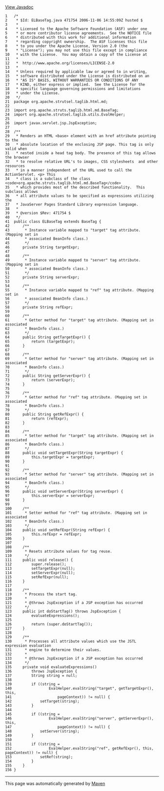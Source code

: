 [View Javadoc](../../../../../../apidocs/org/apache/strutsel/taglib.html.md/ELBaseTag.html)


    1   /*
    2    * $Id: ELBaseTag.java 471754 2006-11-06 14:55:09Z husted $
    3    *
    4    * Licensed to the Apache Software Foundation (ASF) under one
    5    * or more contributor license agreements.  See the NOTICE file
    6    * distributed with this work for additional information
    7    * regarding copyright ownership.  The ASF licenses this file
    8    * to you under the Apache License, Version 2.0 (the
    9    * "License"); you may not use this file except in compliance
    10   * with the License.  You may obtain a copy of the License at
    11   *
    12   *  http://www.apache.org/licenses/LICENSE-2.0
    13   *
    14   * Unless required by applicable law or agreed to in writing,
    15   * software distributed under the License is distributed on an
    16   * "AS IS" BASIS, WITHOUT WARRANTIES OR CONDITIONS OF ANY
    17   * KIND, either express or implied.  See the License for the
    18   * specific language governing permissions and limitations
    19   * under the License.
    20   */
    21  package org.apache.strutsel.taglib.html.md;
    22  
    23  import org.apache.struts.taglib.html.md.BaseTag;
    24  import org.apache.strutsel.taglib.utils.EvalHelper;
    25  
    26  import javax.servlet.jsp.JspException;
    27  
    28  /**
    29   * Renders an HTML <base> element with an href attribute pointing to the
    30   * absolute location of the enclosing JSP page. This tag is only valid when
    31   * nested inside a head tag body. The presence of this tag allows the browser
    32   * to resolve relative URL's to images, CSS stylesheets  and other resources
    33   * in a manner independent of the URL used to call the ActionServlet. <p> This
    34   * class is a subclass of the class <code>org.apache.struts.taglib.html.md.BaseTag</code>
    35   * which provides most of the described functionality.  This subclass allows
    36   * all attribute values to be specified as expressions utilizing the
    37   * JavaServer Pages Standard Library expression language.
    38   *
    39   * @version $Rev: 471754 $
    40   */
    41  public class ELBaseTag extends BaseTag {
    42      /**
    43       * Instance variable mapped to "target" tag attribute. (Mapping set in
    44       * associated BeanInfo class.)
    45       */
    46      private String targetExpr;
    47  
    48      /**
    49       * Instance variable mapped to "server" tag attribute. (Mapping set in
    50       * associated BeanInfo class.)
    51       */
    52      private String serverExpr;
    53  
    54      /**
    55       * Instance variable mapped to "ref" tag attribute. (Mapping set in
    56       * associated BeanInfo class.)
    57       */
    58      private String refExpr;
    59  
    60      /**
    61       * Getter method for "target" tag attribute. (Mapping set in associated
    62       * BeanInfo class.)
    63       */
    64      public String getTargetExpr() {
    65          return (targetExpr);
    66      }
    67  
    68      /**
    69       * Getter method for "server" tag attribute. (Mapping set in associated
    70       * BeanInfo class.)
    71       */
    72      public String getServerExpr() {
    73          return (serverExpr);
    74      }
    75  
    76      /**
    77       * Getter method for "ref" tag attribute. (Mapping set in associated
    78       * BeanInfo class.)
    79       */
    80      public String getRefExpr() {
    81          return (refExpr);
    82      }
    83  
    84      /**
    85       * Setter method for "target" tag attribute. (Mapping set in associated
    86       * BeanInfo class.)
    87       */
    88      public void setTargetExpr(String targetExpr) {
    89          this.targetExpr = targetExpr;
    90      }
    91  
    92      /**
    93       * Setter method for "server" tag attribute. (Mapping set in associated
    94       * BeanInfo class.)
    95       */
    96      public void setServerExpr(String serverExpr) {
    97          this.serverExpr = serverExpr;
    98      }
    99  
    100     /**
    101      * Setter method for "ref" tag attribute. (Mapping set in associated
    102      * BeanInfo class.)
    103      */
    104     public void setRefExpr(String refExpr) {
    105         this.refExpr = refExpr;
    106     }
    107 
    108     /**
    109      * Resets attribute values for tag reuse.
    110      */
    111     public void release() {
    112         super.release();
    113         setTargetExpr(null);
    114         setServerExpr(null);
    115         setRefExpr(null);
    116     }
    117 
    118     /**
    119      * Process the start tag.
    120      *
    121      * @throws JspException if a JSP exception has occurred
    122      */
    123     public int doStartTag() throws JspException {
    124         evaluateExpressions();
    125 
    126         return (super.doStartTag());
    127     }
    128 
    129     /**
    130      * Processes all attribute values which use the JSTL expression evaluation
    131      * engine to determine their values.
    132      *
    133      * @throws JspException if a JSP exception has occurred
    134      */
    135     private void evaluateExpressions()
    136         throws JspException {
    137         String string = null;
    138 
    139         if ((string =
    140                 EvalHelper.evalString("target", getTargetExpr(), this,
    141                     pageContext)) != null) {
    142             setTarget(string);
    143         }
    144 
    145         if ((string =
    146                 EvalHelper.evalString("server", getServerExpr(), this,
    147                     pageContext)) != null) {
    148             setServer(string);
    149         }
    150 
    151         if ((string =
    152                 EvalHelper.evalString("ref", getRefExpr(), this, pageContext)) != null) {
    153             setRef(string);
    154         }
    155     }
    156 }

------------------------------------------------------------------------

This page was automatically generated by [Maven](http://maven.apache.org/)
